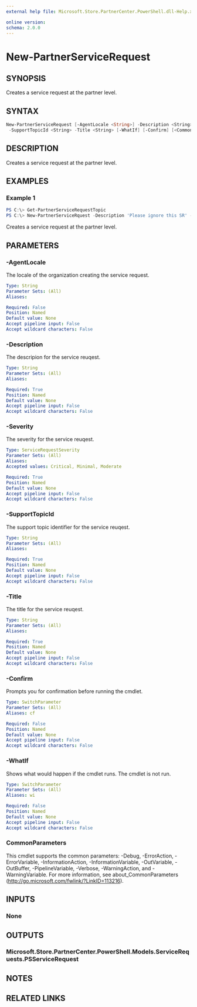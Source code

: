```yaml
---
external help file: Microsoft.Store.PartnerCenter.PowerShell.dll-Help.xml

online version:
schema: 2.0.0
---
```


# New-PartnerServiceRequest

## SYNOPSIS
Creates a service request at the partner level.

## SYNTAX

```powershell
New-PartnerServiceRequest [-AgentLocale <String>] -Description <String> -Severity <ServiceRequestSeverity>
 -SupportTopicId <String> -Title <String> [-WhatIf] [-Confirm] [<CommonParameters>]
```

## DESCRIPTION
Creates a service request at the partner level.

## EXAMPLES

### Example 1
```powershell
PS C:\> Get-PartnerServiceRequestTopic 
PS C:\> New-PartnerServiceRquest -Description 'Please ignore this SR' -Severity -SupportTopicId '32569836' -Title 'Please ignore this SR'
```

Creates a service request at the partner level.

## PARAMETERS

### -AgentLocale
The locale of the organization creating the service request.

```yaml
Type: String
Parameter Sets: (All)
Aliases:

Required: False
Position: Named
Default value: None
Accept pipeline input: False
Accept wildcard characters: False
```

### -Description
The descripion for the service reuqest.

```yaml
Type: String
Parameter Sets: (All)
Aliases:

Required: True
Position: Named
Default value: None
Accept pipeline input: False
Accept wildcard characters: False
```

### -Severity
The severity for the service reuqest.

```yaml
Type: ServiceRequestSeverity
Parameter Sets: (All)
Aliases:
Accepted values: Critical, Minimal, Moderate

Required: True
Position: Named
Default value: None
Accept pipeline input: False
Accept wildcard characters: False
```

### -SupportTopicId
The support topic identifier for the service reuqest.

```yaml
Type: String
Parameter Sets: (All)
Aliases:

Required: True
Position: Named
Default value: None
Accept pipeline input: False
Accept wildcard characters: False
```

### -Title
The title for the service reuqest.

```yaml
Type: String
Parameter Sets: (All)
Aliases:

Required: True
Position: Named
Default value: None
Accept pipeline input: False
Accept wildcard characters: False
```

### -Confirm
Prompts you for confirmation before running the cmdlet.

```yaml
Type: SwitchParameter
Parameter Sets: (All)
Aliases: cf

Required: False
Position: Named
Default value: None
Accept pipeline input: False
Accept wildcard characters: False
```

### -WhatIf
Shows what would happen if the cmdlet runs.
The cmdlet is not run.

```yaml
Type: SwitchParameter
Parameter Sets: (All)
Aliases: wi

Required: False
Position: Named
Default value: None
Accept pipeline input: False
Accept wildcard characters: False
```

### CommonParameters
This cmdlet supports the common parameters: -Debug, -ErrorAction, -ErrorVariable, -InformationAction, -InformationVariable, -OutVariable, -OutBuffer, -PipelineVariable, -Verbose, -WarningAction, and -WarningVariable. For more information, see about_CommonParameters (http://go.microsoft.com/fwlink/?LinkID=113216).

## INPUTS

### None

## OUTPUTS

### Microsoft.Store.PartnerCenter.PowerShell.Models.ServiceRequests.PSServiceRequest

## NOTES

## RELATED LINKS
